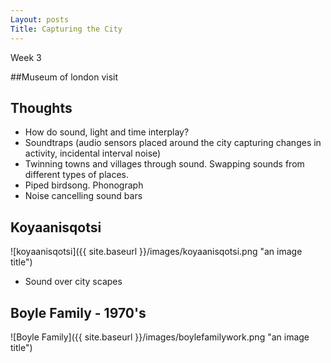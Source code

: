 ```yaml
---
Layout: posts
Title: Capturing the City
---
```

Week 3

##Museum of london visit

## Thoughts
* How do sound, light and time interplay? 
* Soundtraps (audio sensors placed around the city capturing changes in activity, incidental interval noise)
* Twinning towns and villages through sound. Swapping sounds from different types of places. 
* Piped birdsong. Phonograph
* Noise cancelling sound bars

## Koyaanisqotsi
![koyaanisqotsi]({{ site.baseurl }}/images/koyaanisqotsi.png "an image title")

* Sound over city scapes

## Boyle Family - 1970's
![Boyle Family]({{ site.baseurl }}/images/boylefamilywork.png "an image title")

